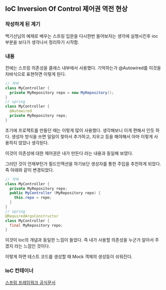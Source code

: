 ## IoC Inversion Of Control 제어권 역전 현상

### 작성하게 된 계기

백기선님의 예제로 배우는 스프링 입문을 다시한번 들어보자는 생각에 실행시킨후 ioc부분을 보다가 생각나서 정리하기 시작함.

### 내용

전에는 스프링 의존성을 클래스 내부에서 사용했다. 기억하는가 @Autowired를 이것을 자바식으로 표현하면 이렇게 된다.

```java
// 자바
class MyController {
  private MyRepository repo = new MyRepository();
}
// spring
class MyController {
  @Autowired
  private MyRepository repo;
}
```

초기에 프로젝트를 만들던 때는 이렇게 많이 사용했다. 생각해보니 이게 편해서 인듯 하다. 생성자 방식을 쓰면 일일이 찾아서 추가하고, 지우고 등을 해야해서 아마 이렇게 사용하지 않았나 생각된다.

이것이 의존성에 대한 제어권은 내가 만든다 라는 내용과 동일해 보였다.

그러던 것이 언제부턴가 필드인젝션을 하기보단 생성자를 통한 주입을 추천하게 되었다. 즉 아래와 같이 변경되었다.

```java
// 자바
class MyController {
  private MyRepository repo;
  public MyController (MyRepository repo) {
    this.repo = repo;
  }
}
// spring
@RequiredArgsConstructor
class MyController {
  final MyRepository repo;
}
```

이것이 Ioc의 개념과 동일한 느낌이 들었다. 즉 내가 사용할 의존성을 누군가 알아서 주겠지 라는 느낌인 것이다.

이렇게 하면 테스트 코드를 생성할 때 Mock 객체의 생성등이 쉬워진다.

### IoC 컨테이너

[스프링 프레임워크 공식문서](https://docs.spring.io/spring/docs/current/spring-framework-reference/index.html) 